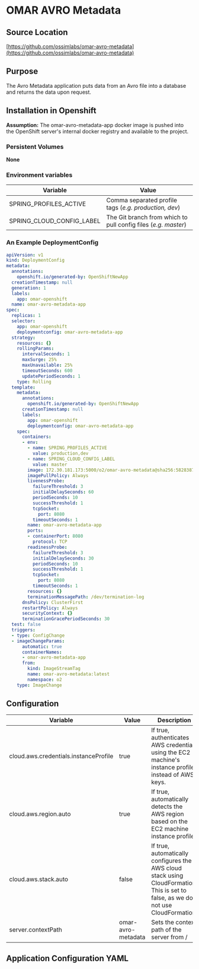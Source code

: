 # OMAR AVRO Metadata

## Source Location
[https://github.com/ossimlabs/omar-avro-metadata](https://github.com/ossimlabs/omar-avro-metadata)

## Purpose
The Avro Metadata application puts data from an Avro file into a database and returns the data upon request.

## Installation in Openshift

**Assumption:** The omar-avro-metadata-app docker image is pushed into the OpenShift server's internal docker registry and available to the project.

### Persistent Volumes
**None**

### Environment variables

|Variable|Value|
|------|------|
|SPRING_PROFILES_ACTIVE|Comma separated profile tags (*e.g. production, dev*)|
|SPRING_CLOUD_CONFIG_LABEL|The Git branch from which to pull config files (*e.g. master*)|

### An Example DeploymentConfig
```yaml
apiVersion: v1
kind: DeploymentConfig
metadata:
  annotations:
    openshift.io/generated-by: OpenShiftNewApp
  creationTimestamp: null
  generation: 1
  labels:
    app: omar-openshift
  name: omar-avro-metadata-app
spec:
  replicas: 1
  selector:
    app: omar-openshift
    deploymentconfig: omar-avro-metadata-app
  strategy:
    resources: {}
    rollingParams:
      intervalSeconds: 1
      maxSurge: 25%
      maxUnavailable: 25%
      timeoutSeconds: 600
      updatePeriodSeconds: 1
    type: Rolling
  template:
    metadata:
      annotations:
        openshift.io/generated-by: OpenShiftNewApp
      creationTimestamp: null
      labels:
        app: omar-openshift
        deploymentconfig: omar-avro-metadata-app
    spec:
      containers:
      - env:
        - name: SPRING_PROFILES_ACTIVE
          value: production,dev
        - name: SPRING_CLOUD_CONFIG_LABEL
          value: master
        image: 172.30.181.173:5000/o2/omar-avro-metadata@sha256:582838755a9261d27fc4e6bdcd361ff05faeb95ee46293f6e7ddfc9ba8d20171
        imagePullPolicy: Always
        livenessProbe:
          failureThreshold: 3
          initialDelaySeconds: 60
          periodSeconds: 10
          successThreshold: 1
          tcpSocket:
            port: 8080
          timeoutSeconds: 1
        name: omar-avro-metadata-app
        ports:
        - containerPort: 8080
          protocol: TCP
        readinessProbe:
          failureThreshold: 3
          initialDelaySeconds: 30
          periodSeconds: 10
          successThreshold: 1
          tcpSocket:
            port: 8080
          timeoutSeconds: 1
        resources: {}
        terminationMessagePath: /dev/termination-log
      dnsPolicy: ClusterFirst
      restartPolicy: Always
      securityContext: {}
      terminationGracePeriodSeconds: 30
  test: false
  triggers:
  - type: ConfigChange
  - imageChangeParams:
      automatic: true
      containerNames:
      - omar-avro-metadata-app
      from:
        kind: ImageStreamTag
        name: omar-avro-metadata:latest
        namespace: o2
    type: ImageChange
```

## Configuration
|Variable|Value|Description|
|------|------|------|
|cloud.aws.credentials.instanceProfile|true|If true, authenticates AWS credentials using the EC2 machine's instance profile instead of AWS keys.|
|cloud.aws.region.auto|true|If true, automatically detects the AWS region based on the EC2 machine instance profile.|
|cloud.aws.stack.auto|false|If true, automatically configures the AWS cloud stack using CloudFormation. This is set to false, as we do not use CloudFormation.|
|server.contextPath|omar-avro-metadata|Sets the context path of the server from /|


## Application Configuration YAML

